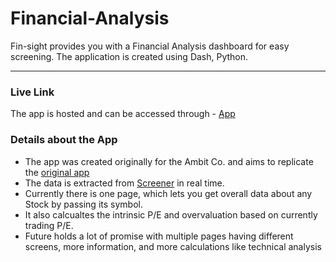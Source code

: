 # Financial-Analysis

Fin-sight provides you with a Financial Analysis dashboard for easy screening. The application is created using Dash, Python.

---

### Live Link
The app is hosted and can be accessed through - [App](https://fin-sight-dash-app.onrender.com)

### Details about the App
* The app was created originally for the Ambit Co. and aims to replicate the [original app](https://reversedcf-fb0dd87970ce.herokuapp.com/val)
* The data is extracted from [Screener](https://www.screener.in/) in real time.
* Currently there is one page, which lets you get overall data about any Stock by passing its symbol.
* It also calcualtes the intrinsic P/E and overvaluation based on currently trading P/E.
* Future holds a lot of promise with multiple pages having different screens, more information, and more calculations like technical analysis

